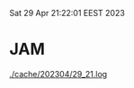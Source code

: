 Sat 29 Apr 21:22:01 EEST 2023
# JAM
<a href='./cache/202304/29_21.log'>./cache/202304/29_21.log</a>
